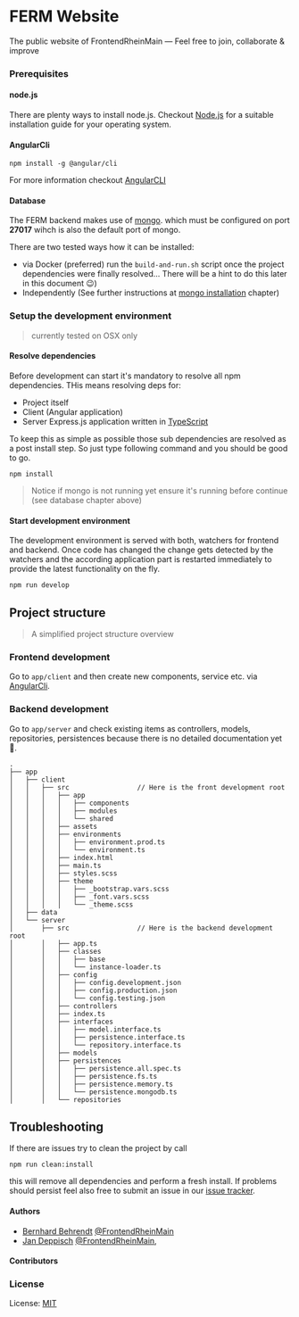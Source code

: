 # FERM Website
The public website of FrontendRheinMain — Feel free to join, collaborate &amp; improve

### Prerequisites

#### node.js
There are plenty ways to install node.js. Checkout [Node.js] for a suitable installation guide for your operating
system.

#### AngularCli
```shell
npm install -g @angular/cli
```
For more information checkout [AngularCLI]


#### Database
The FERM backend makes use of [mongo]. which must be configured on port **27017** wihch is also the default port of 
mongo.

There are two tested ways how it can be installed:

- via Docker (preferred) run the `build-and-run.sh` script once the project dependencies were finally resolved...
  There will be a hint to do this later in this document 😉)
- Independently (See further instructions at [mongo installation] chapter)


### Setup the development environment 
> currently tested on OSX only

#### Resolve dependencies

Before development can start it's mandatory to resolve all npm dependencies. THis means resolving deps for:

- Project itself
- Client (Angular application)
- Server Express.js application written in [TypeScript]

To keep this as simple as possible those sub dependencies are resolved as a post install step.
So just type following command and you should be good to go.

```shell
npm install
```

> Notice if mongo is not running yet ensure it's running before continue (see database chapter above)

#### Start development environment

The development environment is served with both, watchers for frontend and backend. Once code has changed the
change gets detected by the watchers and the according application part is restarted immediately to provide the latest 
functionality on the fly.

```shell
npm run develop
```
## Project structure

> A simplified project structure overview

### Frontend development
Go to `app/client` and then create new components, service etc. via [AngularCli].

### Backend development
Go to `app/server` and check existing items as controllers, models, repositories, persistences because there is no 
detailed documentation yet 😬.

```shell
.
├── app
│   ├── client
│   │   ├── src                 // Here is the front development root
│   │   │   ├── app
│   │   │   │   ├── components
│   │   │   │   ├── modules
│   │   │   │   └── shared
│   │   │   ├── assets
│   │   │   ├── environments
│   │   │   │   ├── environment.prod.ts
│   │   │   │   └── environment.ts
│   │   │   ├── index.html
│   │   │   ├── main.ts
│   │   │   ├── styles.scss
│   │   │   ├── theme
│   │   │   │   ├── _bootstrap.vars.scss
│   │   │   │   ├── _font.vars.scss
│   │   │   │   └── _theme.scss
│   ├── data
│   └── server                  
│       ├── src                 // Here is the backend development root
│       │   ├── app.ts
│       │   ├── classes
│       │   │   ├── base
│       │   │   └── instance-loader.ts
│       │   ├── config
│       │   │   ├── config.development.json
│       │   │   ├── config.production.json
│       │   │   └── config.testing.json
│       │   ├── controllers
│       │   ├── index.ts
│       │   ├── interfaces
│       │   │   ├── model.interface.ts
│       │   │   ├── persistence.interface.ts
│       │   │   └── repository.interface.ts
│       │   ├── models
│       │   ├── persistences
│       │   │   ├── persistence.all.spec.ts
│       │   │   ├── persistence.fs.ts
│       │   │   ├── persistence.memory.ts
│       │   │   └── persistence.mongodb.ts
│       │   └── repositories

``` 

## Troubleshooting
If there are issues try to clean the project by call

```shell
npm run clean:install
```
this will remove all dependencies and perform a fresh install. If problems should persist feel also free to submit an 
issue in our [issue tracker].

#### Authors

- [Bernhard Behrendt](mailto:bernhard.bezdek@gmail.com) [@FrontendRheinMain](https://github.com/FrontendRheinMain)
- [Jan Deppisch](mailto:mail@netzartist.de) [@FrontendRheinMain](https://github.com/FrontendRheinMain),

#### Contributors

### License
License: [MIT]



[Node.js]: https://nodejs.org/en/ "Node.js"
[AngularCLI]: https://cli.angular.io/ "Angular CLI"
[mongo]: https://www.mongodb.com/ "mongo"
[mongo installation]: https://docs.mongodb.com/manual/installation/ "mongo installation"
[TypeScript]: https://www.typescriptlang.org/ "TypeScript"
[issue tracker]: https://github.com/FrontendRheinMain/website/issues/new "GitHub issue tracker"
[MIT]: https://mit-license.org/#2018 "MIT License"
[End]: //.